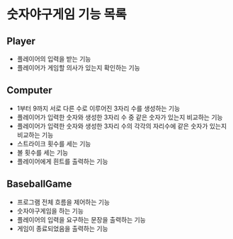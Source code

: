 # 숫자야구게임 기능 목록
## Player
- 플레이어의 입력을 받는 기능
- 플레이어가 게임할 의사가 있는지 확인하는 기능

## Computer
- 1부터 9까지 서로 다른 수로 이루어진 3자리 수를 생성하는 기능
- 플레이어가 입력한 숫자와 생성한 3자리 수 중 같은 숫자가 있는지 비교하는 기능
- 플레이어가 입력한 숫자와 생성한 3자리 수의 각각의 자리수에 같은 숫자가 있는지 비교하는 기능
- 스트라이크 횟수를 세는 기능
- 볼 횟수를 세는 기능
- 플레이어에게 흰트를 출력하는 기능

## BaseballGame
- 프로그램 전체 흐름을 제어하는 기능
- 숫자야구게임을 하는 기능
- 플레이어의 입력을 요구하는 문장을 출력하는 기능
- 게임이 종료되었음을 출력하는 기능
